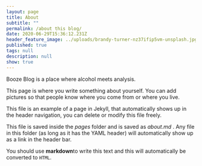```yaml
---
layout: page
title: About
subtitle: ""
permalink: /about this blog/
date: 2020-06-29T15:36:12.231Z
header_feature_image: ../uploads/brandy-turner-nz37ifip5vm-unsplash.jpg
published: true
tags: null
description: null
show: true
---
```

Booze Blog is a place where alcohol meets analysis. 



This page is where you write something about yourself. You can add pictures so that people know where you come from or where you live.

This file is an example of a page in Jekyll, that automatically shows up in the header navigation, you can delete or modify this file freely.

This file is saved inside the *pages* folder and is saved as *about.md* . Any file in this folder (as long as it has  the YAML header) will automatically show up as a link in the header bar.

You should use **markdown**to write this text and this will automatically be converted to `HTML`.